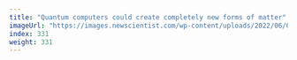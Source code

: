 ```yaml
---
title: "Quantum computers could create completely new forms of matter"
imageUrl: "https://images.newscientist.com/wp-content/uploads/2022/06/09132027/SEI_107509822.jpg?width=600"
index: 331
weight: 331
---
```

